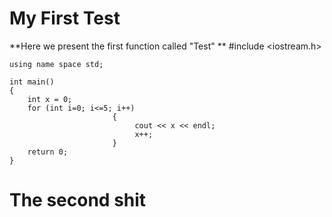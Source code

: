 # My First Test
**Here we present the first function called "Test" **
    #include <iostream.h>
    
    using name space std;
    
    int main()
    {
    	int x = 0;
    	for (int i=0; i<=5; i++)
    					   {
    					   		cout << x << endl;
    					   		x++;
    					   }
    	return 0;
    }

# The second shit
